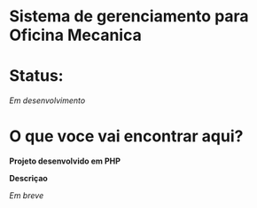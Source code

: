 # Sistema de gerenciamento para Oficina Mecanica

# Status:

*Em desenvolvimento*

# O que voce vai encontrar aqui?

**Projeto desenvolvido em PHP**

**Descriçao**

*Em breve*
